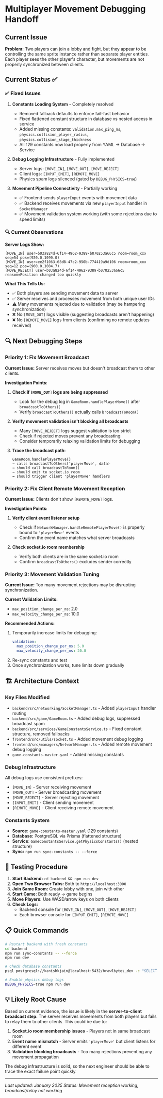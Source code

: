 # Multiplayer Movement Debugging Handoff

## Current Issue
**Problem:** Two players can join a lobby and fight, but they appear to be controlling the same sprite instance rather than separate player entities. Each player sees the other player's character, but movements are not properly synchronized between clients.

## Current Status ✅

### ✅ Fixed Issues
1. **Constants Loading System** - Completely resolved
   - Removed fallback defaults to enforce fail-fast behavior
   - Fixed flattened constant structure in database vs nested access in service
   - Added missing constants: `validation.max_ping_ms`, `physics.collision_player_radius`, `physics.collision_stage_thickness`
   - All 129 constants now load properly from YAML → Database → Service

2. **Debug Logging Infrastructure** - Fully implemented
   - Server logs: `[MOVE_IN]`, `[MOVE_OUT]`, `[MOVE_REJECT]`
   - Client logs: `[INPUT_EMIT]`, `[REMOTE_MOVE]`
   - Physics spam logs silenced (gated by `DEBUG_PHYSICS=true`)

3. **Movement Pipeline Connectivity** - Partially working
   - ✅ Frontend sends `playerInput` events with movement data
   - ✅ Backend receives movements via new `playerInput` handler in `SocketManager`
   - ✅ Movement validation system working (with some rejections due to speed limits)

### 🔍 Current Observations

**Server Logs Show:**
```
[MOVE_IN] user=b03a824d-6f14-4962-9389-b070253a66c5 room=room_xxx seq=54 pos=(920.0,1090.0)
[MOVE_IN] user=ee2f1063-68d8-47c2-950b-774419a9d106 room=room_xxx seq=12 pos=(900.0,1004.7)
[MOVE_REJECT] user=b03a824d-6f14-4962-9389-b070253a66c5 reason=Position changed too quickly
```

**What This Tells Us:**
- ✅ Both players are sending movement data to server
- ✅ Server receives and processes movement from both unique user IDs
- ⚠️ Many movements rejected due to validation (may be hampering synchronization)
- ❌ No `[MOVE_OUT]` logs visible (suggesting broadcasts aren't happening)
- ❌ No `[REMOTE_MOVE]` logs from clients (confirming no remote updates received)

## 🔍 Next Debugging Steps

### Priority 1: Fix Movement Broadcast
**Current Issue:** Server receives moves but doesn't broadcast them to other clients.

**Investigation Points:**
1. **Check if `[MOVE_OUT]` logs are being suppressed**
   - Look for the debug log in `GameRoom.handlePlayerMove()` after `broadcastToOthers()`
   - Verify `broadcastToOthers()` actually calls `broadcastToRoom()`

2. **Verify movement validation isn't blocking all broadcasts**
   - Many `[MOVE_REJECT]` logs suggest validation is too strict
   - Check if rejected moves prevent any broadcasting
   - Consider temporarily relaxing validation limits for debugging

3. **Trace the broadcast path:**
   ```
   GameRoom.handlePlayerMove() 
   → calls broadcastToOthers('playerMove', data)
   → should call broadcastToRoom() 
   → should emit to socket.io room
   → should trigger client 'playerMove' handlers
   ```

### Priority 2: Fix Client Remote Movement Reception
**Current Issue:** Clients don't show `[REMOTE_MOVE]` logs.

**Investigation Points:**
1. **Verify client event listener setup**
   - Check if `NetworkManager.handleRemotePlayerMove()` is properly bound to `'playerMove'` events
   - Confirm the event name matches what server broadcasts

2. **Check socket.io room membership**
   - Verify both clients are in the same socket.io room
   - Confirm `broadcastToOthers()` excludes sender correctly

### Priority 3: Movement Validation Tuning
**Current Issue:** Too many movement rejections may be disrupting synchronization.

**Current Validation Limits:**
- `max_position_change_per_ms`: 2.0
- `max_velocity_change_per_ms`: 10.0

**Recommended Actions:**
1. Temporarily increase limits for debugging:
   ```yaml
   validation:
     max_position_change_per_ms: 5.0
     max_velocity_change_per_ms: 20.0
   ```
2. Re-sync constants and test
3. Once synchronization works, tune limits down gradually

## 🏗️ Architecture Context

### Key Files Modified
- `backend/src/networking/SocketManager.ts` - Added `playerInput` handler routing
- `backend/src/game/GameRoom.ts` - Added debug logs, suppressed broadcast spam  
- `backend/src/services/GameConstantsService.ts` - Fixed constant structure, removed fallbacks
- `frontend/src/utils/socket.ts` - Added movement debug logging
- `frontend/src/managers/NetworkManager.ts` - Added remote movement debug logging
- `game-constants-master.yaml` - Added missing constants

### Debug Infrastructure
All debug logs use consistent prefixes:
- `[MOVE_IN]` - Server receiving movement
- `[MOVE_OUT]` - Server broadcasting movement  
- `[MOVE_REJECT]` - Server rejecting movement
- `[INPUT_EMIT]` - Client sending movement
- `[REMOTE_MOVE]` - Client receiving remote movement

### Constants System
- **Source:** `game-constants-master.yaml` (129 constants)
- **Database:** PostgreSQL via Prisma (flattened structure)
- **Service:** `GameConstantsService.getPhysicsConstants()` (nested structure)
- **Sync:** `npm run sync-constants -- --force`

## 🧪 Testing Procedure

1. **Start Backend:** `cd backend && npm run dev`
2. **Open Two Browser Tabs:** Both to `http://localhost:3000`
3. **Join Same Room:** Create lobby with one, join with other
4. **Start Game:** Both ready → game begins
5. **Move Players:** Use WASD/arrow keys on both clients
6. **Check Logs:**
   - Backend console for `[MOVE_IN]`, `[MOVE_OUT]`, `[MOVE_REJECT]`
   - Each browser console for `[INPUT_EMIT]`, `[REMOTE_MOVE]`

## 📋 Quick Commands

```bash
# Restart backend with fresh constants
cd backend
npm run sync-constants -- --force
npm run dev

# Check database constants
psql postgresql://kanishkjain@localhost:5432/brawlbytes_dev -c "SELECT category, COUNT(*) FROM game_constants GROUP BY category;"

# Enable physics debug logs
DEBUG_PHYSICS=true npm run dev
```

## 💡 Likely Root Cause

Based on current evidence, the issue is likely in the **server-to-client broadcast step**. The server receives movements from both players but fails to relay them to other clients. This could be due to:

1. **Socket.io room membership issues** - Players not in same broadcast room
2. **Event name mismatch** - Server emits `'playerMove'` but client listens for different event
3. **Validation blocking broadcasts** - Too many rejections preventing any movement propagation

The debug infrastructure is solid, so the next engineer should be able to trace the exact failure point quickly.

---
*Last updated: January 2025*
*Status: Movement reception working, broadcast/relay not working* 